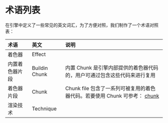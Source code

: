 <!-- unused -->
# 术语列表 

在引擎中定义了一些常见的英文词汇，为了方便对照，我们制作了一个术语对照表：

|术语|英文|说明|
|:--|:--|:--|
| 着色器 | Effect | |
| 内置着色器片段 | Buildin Chunk| 内置 Chunk 是引擎内部提供的着色器代码的，用户可通过包含这些代码来进行复用 | 
| 着色器片段| Chunk | Chunk file 包含了一系列可被复用的着色器代码。若要使用 Chunk 可参考： [chunk]()|
| 渲染技术| Technique | |